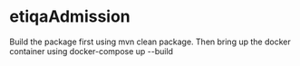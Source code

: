 # etiqaAdmission

Build the package first using mvn clean package.
Then bring up the docker container using docker-compose up --build
